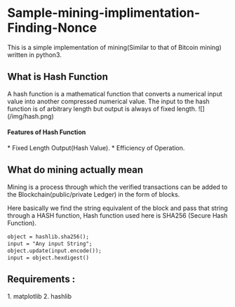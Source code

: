 # Sample-mining-implimentation-Finding-Nonce

This is a simple implementation of mining(Similar to that of Bitcoin mining) written in python3.

<h2> What is Hash Function</h2>
 A hash function is a mathematical function that converts a numerical input value into another compressed numerical value. The   input to the hash function is of arbitrary length but output is always of fixed length.
 ![](/img/hash.png)
<h4>Features of Hash Function</h4>
 * Fixed Length Output(Hash Value).
 * Efficiency of Operation.

<h2> What do mining actually mean</h2>

Mining is a process through which the verified transactions can be added to the Blockchain(public/private Ledger) in the form of blocks.

Here basically we find the string equivalent of the block and pass that string through a HASH function, Hash function used here is SHA256 (Secure Hash Function).

```
object = hashlib.sha256();
input = "Any input String";
object.update(input.encode());
input = object.hexdigest()
```

<h2>Requirements :</h2>
1. matplotlib
2. hashlib

